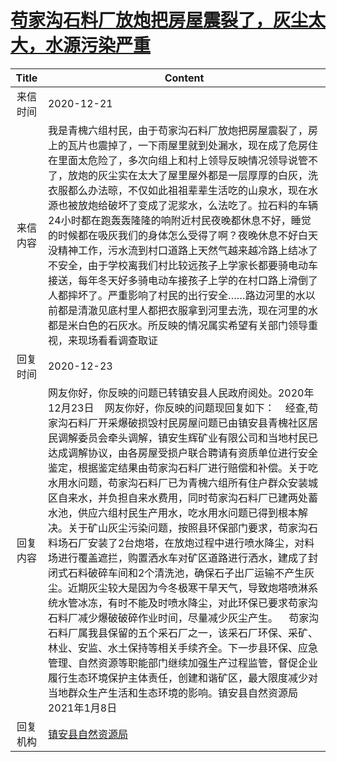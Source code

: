 # <a href="http://www.shangluo.gov.cn/zmhd/ldxxxx.jsp?urltype=leadermail.LeaderMailContentUrl&wbtreeid=1112&leadermailid=6721">苟家沟石料厂放炮把房屋震裂了，灰尘太大，水源污染严重</a>
| Title |                                                                                                                                                                                                                                                                                                  Content                                                                                                                                                                                                                                                                                                  |
|:-----:|-----------------------------------------------------------------------------------------------------------------------------------------------------------------------------------------------------------------------------------------------------------------------------------------------------------------------------------------------------------------------------------------------------------------------------------------------------------------------------------------------------------------------------------------------------------------------------------------------------------|
| 来信时间  | 2020-12-21                                                                                                                                                                                                                                                                                                                                                                                                                                                                                                                                                                                                |
| 来信内容  | 我是青槐六组村民，由于苟家沟石料厂放炮把房屋震裂了，房上的瓦片也震掉了，一下雨屋里就到处漏水，现在成了危房住在里面太危险了，多次向组上和村上领导反映情况领导说管不了，放炮的灰尘实在太大了屋里屋外都是一层厚厚的白灰，洗衣服都么办法晾，不仅如此祖祖辈辈生活吃的山泉水，现在水源也被放炮给破坏了变成了泥浆水，么法吃了。拉石料的车辆24小时都在跑轰轰隆隆的响附近村民夜晚都休息不好，睡觉的时候都在吸灰我们的身体怎么受得了啊？夜晚休息不好白天没精神工作，污水流到村口道路上天然气越来越冷路上结冰了不安全，由于学校离我们村比较远孩子上学家长都要骑电动车接送，每年冬天好多骑电动车接孩子上学的在村口路上滑倒了人都摔坏了。严重影响了村民的出行安全……路边河里的水以前都是清澈见底村里人都把衣服拿到河里去洗，现在河里的水都是米白色的石灰水。所反映的情况属实希望有关部门领导重视，来现场看看调查取证                                                                                                                                                                                                     |
| 回复时间  | 2020-12-23                                                                                                                                                                                                                                                                                                                                                                                                                                                                                                                                                                                                |
| 回复内容  | 网友你好，你反映的问题已转镇安县人民政府阅处。2020年12月23日    网友你好，你反映的问题现回复如下：    经查,苟家沟石料厂开采爆破损毁村民房屋问题已由镇安县青槐社区居民调解委员会牵头调解，镇安生辉矿业有限公司和当地村民已达成调解协议，由各房屋受损户联合聘请有资质单位进行安全鉴定，根据鉴定结果由苟家沟石料厂进行赔偿和补偿。关于吃水用水问题，苟家沟石料厂已为青槐六组所有住户群众安装城区自来水，并负担自来水费用，同时苟家沟石料厂已建两处蓄水池，供应六组村民生产用水，吃水用水问题已得到根本解决。关于矿山灰尘污染问题，按照县环保部门要求，苟家沟石料场石厂安装了2台炮塔，在放炮过程中进行喷水降尘，对料场进行覆盖遮拦，购置洒水车对矿区道路进行洒水，建成了封闭式石料破碎车间和2个清洗池，确保石子出厂运输不产生灰尘。近期灰尘较大是因为今冬极寒干旱天气，导致炮塔喷淋系统水管冰冻，有时不能及时喷水降尘，对此环保已要求苟家沟石料厂减少爆破破碎作业时间，尽量减少灰尘产生。    苟家沟石料厂属我县保留的五个采石厂之一，该采石厂环保、采矿、林业、安监、水土保持等相关手续齐全。下一步县环保、应急管理、自然资源等职能部门继续加强生产过程监管，督促企业履行生态环境保护主体责任，创建和谐矿区，最大限度减少对当地群众生产生活和生态环境的影响。镇安县自然资源局2021年1月8日 |
| 回复机构  | <a href="../../categories/agencies/镇安县自然资源局.md">镇安县自然资源局</a>                                                                                                                                                                                                                                                                                                                                                                                                                                                                                                                                              |